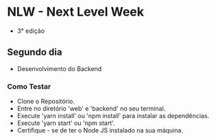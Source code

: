 # NLW - Next Level Week 

- 3° edição

## Segundo dia

- Desenvolvimento do Backend

### Como Testar

- Clone o Repositório.
- Entre no diretório 'web' e 'backend' no seu terminal.
- Execute 'yarn install' ou 'npm install' para instalar as dependências.
- Execute 'yarn start' ou 'npm start'.
- Certifique - se de ter o Node JS instalado na sua máquina. 
